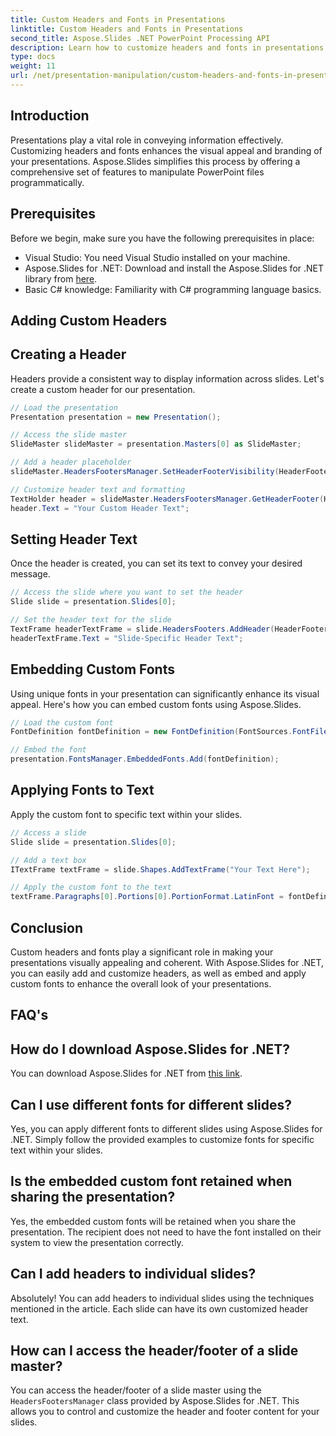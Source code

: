 ```yaml
---
title: Custom Headers and Fonts in Presentations
linktitle: Custom Headers and Fonts in Presentations
second_title: Aspose.Slides .NET PowerPoint Processing API
description: Learn how to customize headers and fonts in presentations using Aspose.Slides for .NET. Step-by-step guide with code examples. Enhance visual appeal and branding effortlessly.
type: docs
weight: 11
url: /net/presentation-manipulation/custom-headers-and-fonts-in-presentations/
---
```


## Introduction

Presentations play a vital role in conveying information effectively. Customizing headers and fonts enhances the visual appeal and branding of your presentations. Aspose.Slides simplifies this process by offering a comprehensive set of features to manipulate PowerPoint files programmatically.

## Prerequisites

Before we begin, make sure you have the following prerequisites in place:

- Visual Studio: You need Visual Studio installed on your machine.
- Aspose.Slides for .NET: Download and install the Aspose.Slides for .NET library from [here](https://downloads.aspose.com/slides/net).
- Basic C# knowledge: Familiarity with C# programming language basics.

## Adding Custom Headers

## Creating a Header

Headers provide a consistent way to display information across slides. Let's create a custom header for our presentation.

```csharp
// Load the presentation
Presentation presentation = new Presentation();

// Access the slide master
SlideMaster slideMaster = presentation.Masters[0] as SlideMaster;

// Add a header placeholder
slideMaster.HeadersFootersManager.SetHeaderFooterVisibility(HeaderFooterType.Header, true);

// Customize header text and formatting
TextHolder header = slideMaster.HeadersFootersManager.GetHeaderFooter(HeaderFooterType.Header);
header.Text = "Your Custom Header Text";
```

## Setting Header Text

Once the header is created, you can set its text to convey your desired message.

```csharp
// Access the slide where you want to set the header
Slide slide = presentation.Slides[0];

// Set the header text for the slide
TextFrame headerTextFrame = slide.HeadersFooters.AddHeader(HeaderFooterType.Header);
headerTextFrame.Text = "Slide-Specific Header Text";
```

## Embedding Custom Fonts

Using unique fonts in your presentation can significantly enhance its visual appeal. Here's how you can embed custom fonts using Aspose.Slides.

```csharp
// Load the custom font
FontDefinition fontDefinition = new FontDefinition(FontSources.FontFiles("path/to/your/font.ttf"));

// Embed the font
presentation.FontsManager.EmbeddedFonts.Add(fontDefinition);
```

## Applying Fonts to Text

Apply the custom font to specific text within your slides.

```csharp
// Access a slide
Slide slide = presentation.Slides[0];

// Add a text box
ITextFrame textFrame = slide.Shapes.AddTextFrame("Your Text Here");

// Apply the custom font to the text
textFrame.Paragraphs[0].Portions[0].PortionFormat.LatinFont = fontDefinition;
```

## Conclusion

Custom headers and fonts play a significant role in making your presentations visually appealing and coherent. With Aspose.Slides for .NET, you can easily add and customize headers, as well as embed and apply custom fonts to enhance the overall look of your presentations.

## FAQ's

## How do I download Aspose.Slides for .NET?

You can download Aspose.Slides for .NET from [this link](https://downloads.aspose.com/slides/net).

## Can I use different fonts for different slides?

Yes, you can apply different fonts to different slides using Aspose.Slides for .NET. Simply follow the provided examples to customize fonts for specific text within your slides.

## Is the embedded custom font retained when sharing the presentation?

Yes, the embedded custom fonts will be retained when you share the presentation. The recipient does not need to have the font installed on their system to view the presentation correctly.

## Can I add headers to individual slides?

Absolutely! You can add headers to individual slides using the techniques mentioned in the article. Each slide can have its own customized header text.

## How can I access the header/footer of a slide master?

You can access the header/footer of a slide master using the `HeadersFootersManager` class provided by Aspose.Slides for .NET. This allows you to control and customize the header and footer content for your slides.

